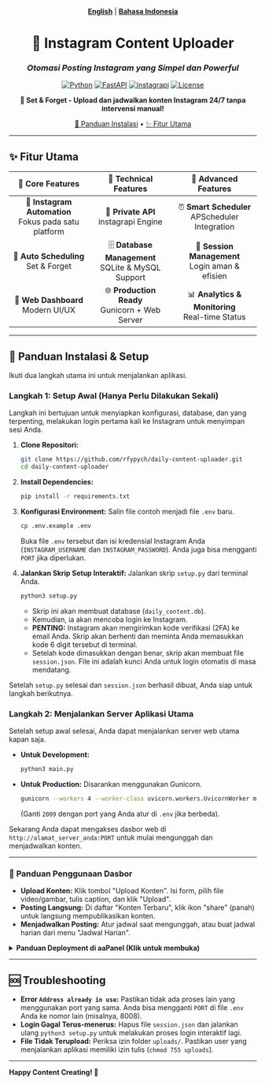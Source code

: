 <div align="center">

[**English**](./README.md) | [**Bahasa Indonesia**](#)

# 🚀 Instagram Content Uploader

### *Otomasi Posting Instagram yang Simpel dan Powerful*

[![Python](https://img.shields.io/badge/Python-3.9+-blue.svg)](https://python.org)
[![FastAPI](https://img.shields.io/badge/FastAPI-0.116+-green.svg)](https://fastapi.tiangolo.com)
[![instagrapi](https://img.shields.io/badge/instagrapi-2.2.1-purple.svg)](https://github.com/subzeroid/instagrapi)
[![License](https://img.shields.io/badge/License-MIT-yellow.svg)](LICENSE)

**🎯 Set & Forget - Upload dan jadwalkan konten Instagram 24/7 tanpa intervensi manual!**

[🚀 Panduan Instalasi](#-panduan-instalasi--setup) • [✨ Fitur Utama](#-fitur-utama)

---

</div>

## ✨ **Fitur Utama**

<div align="center">

| 🎯 **Core Features** | 🔧 **Technical Features** | 🚀 **Advanced Features** |
|:---:|:---:|:---:|
| 📱 **Instagram Automation**<br/>Fokus pada satu platform | 🤖 **Private API**<br/>instagrapi Engine | ⏰ **Smart Scheduler**<br/>APScheduler Integration |
| 📅 **Auto Scheduling**<br/>Set & Forget | 🗄️ **Database Management**<br/>SQLite & MySQL Support | 🔐 **Session Management**<br/>Login aman & efisien |
| 🎨 **Web Dashboard**<br/>Modern UI/UX | 🌐 **Production Ready**<br/>Gunicorn + Web Server | 📊 **Analytics & Monitoring**<br/>Real-time Status |

</div>

---

## 🚀 **Panduan Instalasi & Setup**

Ikuti dua langkah utama ini untuk menjalankan aplikasi.

### **Langkah 1: Setup Awal (Hanya Perlu Dilakukan Sekali)**

Langkah ini bertujuan untuk menyiapkan konfigurasi, database, dan yang terpenting, melakukan login pertama kali ke Instagram untuk menyimpan sesi Anda.

1.  **Clone Repositori:**
    ```bash
    git clone https://github.com/rfypych/daily-content-uploader.git
    cd daily-content-uploader
    ```

2.  **Install Dependencies:**
    ```bash
    pip install -r requirements.txt
    ```

3.  **Konfigurasi Environment:** Salin file contoh menjadi file `.env` baru.
    ```bash
    cp .env.example .env
    ```
    Buka file `.env` tersebut dan isi kredensial Instagram Anda (`INSTAGRAM_USERNAME` dan `INSTAGRAM_PASSWORD`). Anda juga bisa mengganti `PORT` jika diperlukan.

4.  **Jalankan Skrip Setup Interaktif:** Jalankan skrip `setup.py` dari terminal Anda.
    ```bash
    python3 setup.py
    ```
    - Skrip ini akan membuat database (`daily_content.db`).
    - Kemudian, ia akan mencoba login ke Instagram.
    - **PENTING:** Instagram akan mengirimkan kode verifikasi (2FA) ke email Anda. Skrip akan berhenti dan meminta Anda memasukkan kode 6 digit tersebut di terminal.
    - Setelah kode dimasukkan dengan benar, skrip akan membuat file `session.json`. File ini adalah kunci Anda untuk login otomatis di masa mendatang.

Setelah `setup.py` selesai dan `session.json` berhasil dibuat, Anda siap untuk langkah berikutnya.

### **Langkah 2: Menjalankan Server Aplikasi Utama**

Setelah setup awal selesai, Anda dapat menjalankan server web utama kapan saja.

-   **Untuk Development:**
    ```bash
    python3 main.py
    ```
-   **Untuk Production:** Disarankan menggunakan Gunicorn.
    ```bash
    gunicorn --workers 4 --worker-class uvicorn.workers.UvicornWorker main:app --bind 0.0.0.0:2009
    ```
    (Ganti `2009` dengan port yang Anda atur di `.env` jika berbeda).

Sekarang Anda dapat mengakses dasbor web di `http://alamat_server_anda:PORT` untuk mulai mengunggah dan menjadwalkan konten.

---

### 📖 **Panduan Penggunaan Dasbor**

-   **Upload Konten:** Klik tombol "Upload Konten". Isi form, pilih file video/gambar, tulis caption, dan klik "Upload".
-   **Posting Langsung:** Di daftar "Konten Terbaru", klik ikon "share" (panah) untuk langsung mempublikasikan konten.
-   **Menjadwalkan Posting:** Atur jadwal saat mengunggah, atau buat jadwal harian dari menu "Jadwal Harian".

<details>
<summary><b>Panduan Deployment di aaPanel (Klik untuk membuka)</b></summary>

Berikut adalah panduan langkah demi langkah untuk mendeploy aplikasi ini di server Anda menggunakan aaPanel.

**1. Persiapan di aaPanel:**
   - Buka aaPanel Anda.
   - Pergi ke menu **Website** -> **Add site**.
   - Buat website baru untuk domain atau subdomain Anda.

**2. Upload Kode:**
   - Pergi ke menu **Files**.
   - Navigasi ke direktori root website yang baru saja Anda buat (misalnya, `/www/wwwroot/domain.com`).
   - Hapus file default seperti `index.html`.
   - Upload semua file dari repositori ini ke direktori tersebut.

**3. Setup Lingkungan Python:**
   - Pergi ke menu **App Store** dan install **Python Manager**.
   - Di dalam Python Manager, install versi Python yang sesuai (misalnya, 3.10 atau 3.11).
   - Kembali ke pengaturan **Website** Anda, pilih situs Anda, dan klik **Python Project**.
   - Klik **Add Python project**.
   - Pilih versi Python yang sudah Anda install.
   - **Framework:** Pilih `gunicorn`.
   - **Startup file/directory:** Masukkan `main.py`.
   - Klik **Confirm**. Ini akan membuat virtual environment untuk Anda.

**4. Install Dependencies:**
   - Setelah proyek Python dibuat, aaPanel akan memberikan path ke virtual environment Anda.
   - Buka **Terminal** di aaPanel.
   - Aktifkan virtual environment dengan perintah yang diberikan, contoh: `source /www/wwwroot/domain.com/pyenv/bin/activate`.
   - Jalankan perintah berikut untuk menginstal semua library yang diperlukan:
     ```bash
     pip install -r requirements.txt
     ```

**5. Konfigurasi dan Setup Awal:**
   - Masih di **Terminal** (dengan virtual environment aktif):
     - Buat file `.env`: `cp .env.example .env`
     - Edit file `.env` dengan editor nano: `nano .env`. Masukkan kredensial Instagram Anda, lalu simpan (Ctrl+X, Y, Enter).
     - Jalankan setup interaktif untuk login pertama kali:
       ```bash
       python3 setup.py
       ```
     - Ikuti prompt untuk memasukkan kode 2FA dari email Anda.

**6. Jalankan Aplikasi:**
   - Kembali ke pengaturan **Website** -> **Python Project**.
   - Klik **Start** atau **Restart** untuk memulai aplikasi Anda menggunakan Gunicorn.
   - Aplikasi Anda sekarang seharusnya sudah berjalan dan dapat diakses melalui domain Anda.

</details>

---

## 🆘 **Troubleshooting**

*   **Error `Address already in use`:** Pastikan tidak ada proses lain yang menggunakan port yang sama. Anda bisa mengganti `PORT` di file `.env` Anda ke nomor lain (misalnya, 8008).
*   **Login Gagal Terus-menerus:** Hapus file `session.json` dan jalankan ulang `python3 setup.py` untuk melakukan proses login interaktif lagi.
*   **File Tidak Terupload:** Periksa izin folder `uploads/`. Pastikan user yang menjalankan aplikasi memiliki izin tulis (`chmod 755 uploads`).

---

**Happy Content Creating! 🎉**
